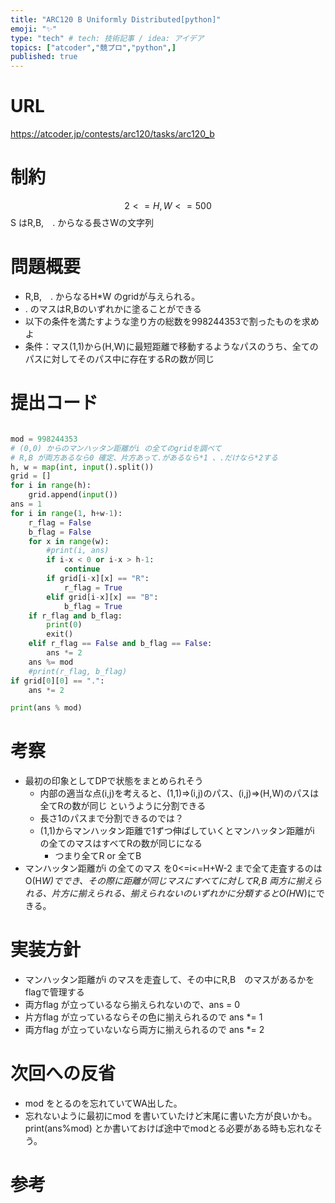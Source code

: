 ```yaml
---
title: "ARC120 B Uniformly Distributed[python]"
emoji: "✨"
type: "tech" # tech: 技術記事 / idea: アイデア
topics: ["atcoder","競プロ","python",]
published: true
---
```


# URL
https://atcoder.jp/contests/arc120/tasks/arc120_b

# 制約
$$ 2<= H,W <=500 $$
S はR,B,　. からなる長さWの文字列

# 問題概要
- R,B,　. からなるH*W のgridが与えられる。
- . のマスはR,Bのいずれかに塗ることができる
- 以下の条件を満たすような塗り方の総数を998244353で割ったものを求めよ
- 条件：マス(1,1)から(H,W)に最短距離で移動するようなパスのうち、全てのパスに対してそのパス中に存在するRの数が同じ

# 提出コード
```python

mod = 998244353
# (0,0) からのマンハッタン距離がi の全てのgridを調べて
# R,B が両方あるなら0 確定、片方あって.があるなら*1 、.だけなら*2する
h, w = map(int, input().split())
grid = []
for i in range(h):
    grid.append(input())
ans = 1
for i in range(1, h+w-1):
    r_flag = False
    b_flag = False
    for x in range(w):
        #print(i, ans)
        if i-x < 0 or i-x > h-1:
            continue
        if grid[i-x][x] == "R":
            r_flag = True
        elif grid[i-x][x] == "B":
            b_flag = True
    if r_flag and b_flag:
        print(0)
        exit()
    elif r_flag == False and b_flag == False:
        ans *= 2
    ans %= mod
    #print(r_flag, b_flag)
if grid[0][0] == ".":
    ans *= 2

print(ans % mod)
```

# 考察
- 最初の印象としてDPで状態をまとめられそう
  - 内部の適当な点(i,j)を考えると、(1,1)=>(i,j)のパス、(i,j)=>(H,W)のパスは全てRの数が同じ というように分割できる
  - 長さ1のパスまで分割できるのでは？
  - (1,1)からマンハッタン距離で1ずつ伸ばしていくとマンハッタン距離がi の全てのマスはすべてRの数が同じになる
    - つまり全てR or 全てB
- マンハッタン距離がi の全てのマス を0<=i<=H+W-2 まで全て走査するのはO(H*W)ででき、その際に距離が同じマスにすべてに対してR,B 両方に揃えられる、片方に揃えられる、揃えられないのいずれかに分類するとO(H*W)にできる。

# 実装方針
- マンハッタン距離がi のマスを走査して、その中にR,B　のマスがあるかをflagで管理する
- 両方flag が立っているなら揃えられないので、ans = 0
- 片方flag が立っているならその色に揃えられるので ans *= 1
- 両方flag が立っていないなら両方に揃えられるので ans *= 2

# 次回への反省
- mod をとるのを忘れていてWA出した。
- 忘れないように最初にmod を書いていたけど末尾に書いた方が良いかも。 print(ans%mod) とか書いておけば途中でmodとる必要がある時も忘れなそう。

# 参考

